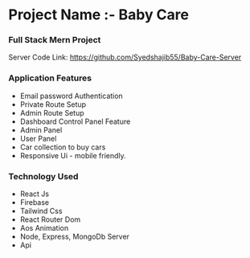# Project Name :- Baby Care

### Full Stack Mern Project
Server Code Link: https://github.com/Syedshajib55/Baby-Care-Server

### Application Features

* Email password Authentication
* Private Route Setup
* Admin Route Setup
* Dashboard Control Panel Feature
* Admin Panel
* User Panel
* Car collection to buy cars
* Responsive Ui - mobile friendly.


### Technology Used

* React Js
* Firebase
* Tailwind Css
* React Router Dom
* Aos Animation
* Node, Express, MongoDb Server
* Api
